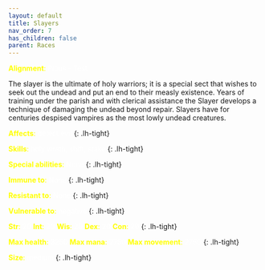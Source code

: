 ```yaml
---
layout: default
title: Slayers
nav_order: 7
has_children: false
parent: Races
---
```


<span style="color: yellow">**Alignment**:</span> <span style="color: white">Pious - Test</span>

The slayer is the ultimate of holy warriors; it is a special sect that wishes to seek out the undead and put an end to their measly existence. Years of training under the parish and with clerical assistance the Slayer develops a technique of damaging the undead beyond repair. Slayers have for centuries despised vampires as the most lowly undead creatures.


<span style="color: yellow">**Affects**:</span> <span style="color:white">detect evil</span>
{: .lh-tight}

<span style="color: yellow">**Skills**:</span> <span style="color:white">holy wrath, shift, stake</span>
{: .lh-tight}

<span style="color: yellow">**Special abilities**:</span> <span style="color:white">None</span>
{: .lh-tight}

<span style="color: yellow">**Immune to**:</span> <span style="color:white">None</span>
{: .lh-tight}

<span style="color: yellow">**Resistant to**:</span> <span style="color:white">None</span>
{: .lh-tight}

<span style="color: yellow">**Vulnerable to**:</span> <span style="color:white">negative</span>
{: .lh-tight}

<span style="color: yellow">**Str**:</span> <span style="color:white">20</span> <span style="color: yellow">**Int**:</span> <span style="color:white">20</span> <span style="color: yellow">**Wis**:</span> <span style="color:white">20</span> <span style="color: yellow">**Dex**:</span> <span style="color:white">20</span> <span style="color: yellow">**Con**:</span> <span style="color:white">20</span>
{: .lh-tight}

<span style="color: yellow">**Max health**:</span> <span style="color:white">3250</span> <span style="color: yellow">**Max mana**:</span> <span style="color:white">2750</span> <span style="color: yellow">**Max movement**:</span> <span style="color:white">2750</span>
{: .lh-tight}

<span style="color: yellow">**Size**:</span> <span style="color:white">medium</span>
{: .lh-tight}